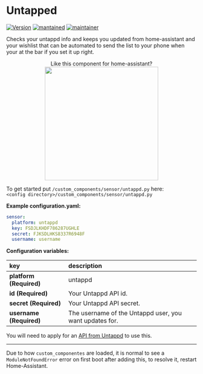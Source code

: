 # Untapped
  
[![Version](https://img.shields.io/badge/version-0.0.4-green.svg?style=for-the-badge)](#) [![mantained](https://img.shields.io/maintenance/yes/2018.svg?style=for-the-badge)](#) [![maintainer](https://img.shields.io/badge/maintainer-Peter%20Skopa%20%40swetoast-blue.svg?style=for-the-badge)](#)


Checks your untappd info and keeps you updated from home-assistant and your wishlist that can be automated to send the list to your phone when your at the bar if you set it up right.

<div style="text-align: center">
Like this component for home-assistant?
  <a href="https://www.paypal.me/swetoast">
    <img src="http://www.libertymachinenews.com/uploads/5/8/4/3/58432585/7594747_orig.png" width="300" />
  </a>
</div>



To get started put `/custom_components/sensor/untappd.py` here:  
`<config directory>/custom_components/sensor/untappd.py`  
  
**Example configuration.yaml:**
```yaml
sensor:
  platform: untappd
  key: FSDJLKHDF786287UGHLE
  secret: FJKSDLHKS8337R6948F
  username: username
```
**Configuration variables:**  
  
key | description  
:--- | :---  
**platform (Required)** | untappd  
**id (Required)** | Your Untappd API id.  
**secret (Required)** | Your Untappd API secret.  
**username (Required)** | The username of the Untappd user, you want updates for.  
  
You will need to apply for an [API from Untappd](https://untappd.com/api) to use this.  
  
***
Due to how `custom_componentes` are loaded, it is normal to see a `ModuleNotFoundError` error on first boot after adding this, to resolve it, restart Home-Assistant.
